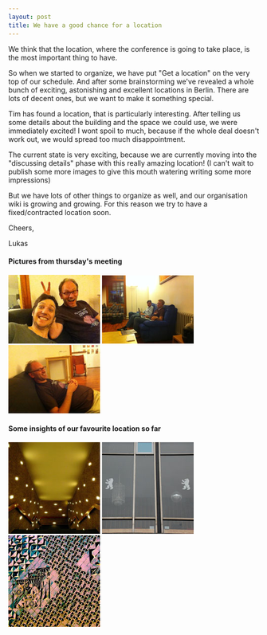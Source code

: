 ```yaml
---
layout: post
title: We have a good chance for a location
---
```


We think that the location, where the conference is going to take place, is the most important thing to have.

So when we started to organize, we have put "Get a location" on the very top of our schedule. And after some brainstorming we've revealed a whole bunch of exciting, astonishing and excellent locations in Berlin. There are lots of decent ones, but we want to make it something special.

Tim has found a location, that is particularly interesting. After telling us some details about the building and the space we could use, we were immediately excited!
I wont spoil to much, because if the whole deal doesn't work out, we would spread too much disappointment.

The current state is very exciting, because we are currently moving into the "discussing details" phase with this really amazing location!
(I can't wait to publish some more images to give this mouth watering writing some more impressions)

But we have lots of other things to organize as well, and our organisation wiki is growing and growing.
For this reason we try to have a fixed/contracted location soon.

Cheers,

Lukas

#### Pictures from thursday's meeting

![Tim, John – 12th August 2010](/images/meetings/12aug_1.jpg)
![Manuel, Lukas – 12th August 2010](/images/meetings/12aug_2.jpg)
![Tim – 12th August 2010](/images/meetings/12aug_3.jpg)

#### Some insights of our favourite location so far

![???](/images/locations/insight_1.jpg)
![???](/images/locations/insight_2.jpg)
![???](/images/locations/insight_3.jpg)

